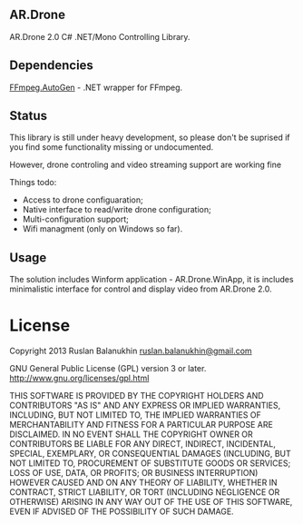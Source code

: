 ## AR.Drone

AR.Drone 2.0 C# .NET/Mono Controlling Library.  

## Dependencies

[FFmpeg.AutoGen](https://github.com/Ruslan-B/FFmpeg.AutoGen) - .NET wrapper for FFmpeg.  

## Status

This library is still under heavy development, 
so please don't be suprised if you find some functionality missing or undocumented.  

However, drone controling and video streaming support are working fine

Things todo:
- Access to drone configuaration;
- Native interface to read/write drone configuration;
- Multi-configuration support;
- Wifi managment (only on Windows so far).

## Usage

The solution includes Winform application - AR.Drone.WinApp, it is includes minimalistic interface 
for control and display video from AR.Drone 2.0.

License
=======

Copyright 2013 Ruslan Balanukhin ruslan.balanukhin@gmail.com

GNU General Public License (GPL) version 3 or later.  
http://www.gnu.org/licenses/gpl.html

THIS SOFTWARE IS PROVIDED BY THE COPYRIGHT HOLDERS AND CONTRIBUTORS
"AS IS" AND ANY EXPRESS OR IMPLIED WARRANTIES, INCLUDING, BUT NOT
LIMITED TO, THE IMPLIED WARRANTIES OF MERCHANTABILITY AND FITNESS FOR
A PARTICULAR PURPOSE ARE DISCLAIMED. IN NO EVENT SHALL THE COPYRIGHT
OWNER OR CONTRIBUTORS BE LIABLE FOR ANY DIRECT, INDIRECT, INCIDENTAL,
SPECIAL, EXEMPLARY, OR CONSEQUENTIAL DAMAGES (INCLUDING, BUT NOT
LIMITED TO, PROCUREMENT OF SUBSTITUTE GOODS OR SERVICES; LOSS OF USE,
DATA, OR PROFITS; OR BUSINESS INTERRUPTION) HOWEVER CAUSED AND ON ANY
THEORY OF LIABILITY, WHETHER IN CONTRACT, STRICT LIABILITY, OR TORT
(INCLUDING NEGLIGENCE OR OTHERWISE) ARISING IN ANY WAY OUT OF THE USE
OF THIS SOFTWARE, EVEN IF ADVISED OF THE POSSIBILITY OF SUCH DAMAGE.